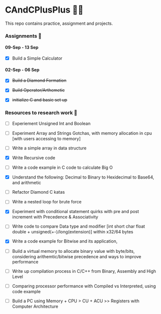 # CAndCPlusPlus 👨‍💻
This repo contains practice, assignment and projects. 


### Assignments 📝

#### 09-Sep - 13 Sep 

- [x] Build a Simple Calculator

#### 02-Sep - 06 Sep 

- [x] ~~Build a Diamond Formation~~ 
- [x] ~~Build Operator/Arthemetic~~
- [x] ~~initialize C and basic set up~~


### Resources to research work 🤔

- [ ] Experiement Unsigned Int and Boolean   

- [ ] Experiment Array and Strings Gotchas, with memory allocation in cpu [with users accessing to memory]

- [ ] Write a simple array in data structure 
- [x] Write Recursive code 
- [ ] Write a code example in C code to calculate Big O
 
- [x] Understand the following: Decimal to Binary to Hexidecimal to Base64, and arithmetic 

- [ ] Refactor Diamond C katas 
- [ ] Write a nested loop for brute force 
- [x] Experiment with conditional statement quirks with pre and post increment with Precedence & Associativity  

- [ ] Write code to compare Data type and modifier [int short char float double + unsigned(+-)/long(extension)] within x32/64 bytes
- [x] Write a code example for Bitwise and its application, 
- [ ] Build a virtual memory to allocate binary value with byte/bits, considering arithemtic/bitwise precedence and ways to improve performance

- [ ] Write up compilation process in C/C++ from Binary, Assembly and High Level 
- [ ] Comparing processor performance with Compiled vs Interpreted, using code example  
- [ ] Build a PC using Memory + CPU > CU + ACU >> Registers with Computer Architecture 
